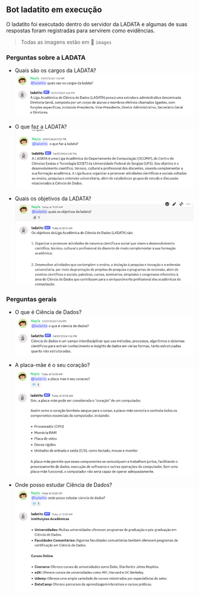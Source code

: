 ## Bot ladatito em execução
O ladatito foi executado dentro do servidor da LADATA e algumas de suas respostas foram registradas para servirem como evidências.
> Todas as imagens estão em 📁 `images`

### Perguntas sobre a LADATA

* Quais são os cargos da LADATA?<br>
![image](https://github.com/ladata-ufs/ladatito/blob/dev/bot/images/perguntas-cargos-ladata.png?raw=true)

* O que faz a LADATA?<br>
![image](https://github.com/ladata-ufs/ladatito/blob/dev/bot/images/perguntas-descricao-ladata.png?raw=true)

* Quais os objetivos da LADATA?<br>
![image](https://github.com/ladata-ufs/ladatito/blob/dev/bot/images/perguntas-objetivos-ladata.png?raw=true)

### Perguntas gerais

* O que é Ciência de Dados?<br>
![image](https://github.com/ladata-ufs/ladatito/blob/dev/bot/images/perguntas-data-science.png?raw=true)

* A placa-mãe é o seu coração?<br>
![image](https://github.com/ladata-ufs/ladatito/blob/dev/bot/images/perguntas-placamae-ladata.jpg?raw=true)

* Onde posso estudar Ciência de Dados?
![image](https://github.com/ladata-ufs/ladatito/blob/dev/bot/images/perguntas-estudos-ladata.jpg?raw=true)
